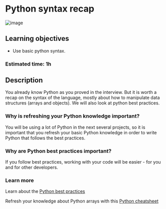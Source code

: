 # Python syntax recap
![image](https://user-images.githubusercontent.com/78906545/204124324-dd09ee49-15b8-4fe8-ab34-675d5624973c.png)

## Learning objectives

- Use basic python syntax.

### Estimated time: 1h

## Description

You already know Python as you proved in the interview. But it is worth a recap on the syntax of the language, mostly about how to manipulate data structures (arrays and objects). We will also look at python best practices.

### Why is refreshing your Python knowledge important?

You will be using a lot of Python in the next several projects, so it is important that you refresh your basic Python knowledge in order to write Python that follows the best practices.

### Why are Python best practices important?

If you follow best practices, working with your code will be easier - for you and for other developers.

### Learn more

Learn about the [Python best practices](https://www.codingdojo.com/blog/python-best-practices)

Refresh your knowledge about Python arrays with this [Python cheatsheet](https://perso.limsi.fr/pointal/_media/python:cours:mementopython3-english.pdf)
